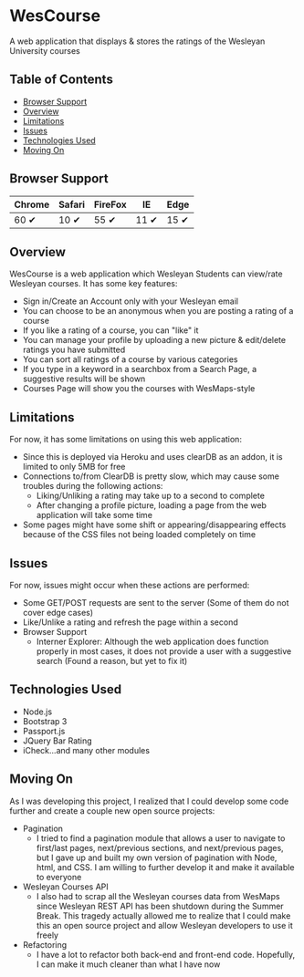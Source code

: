 

# WesCourse

A web application that displays & stores the ratings of the Wesleyan University courses

## Table of Contents


- [Browser Support](#browser-support)
- [Overview](#overview)
- [Limitations](#limitations)
- [Issues](#issues)
- [Technologies Used](#technologies-used)
- [Moving On](#moving-on)

## Browser Support

Chrome | Safari | FireFox | IE | Edge
------ | ------ | ------- | -- | ----
60 &#10004; | 10 &#10004; | 55 &#10004; | 11 &#10004; | 15 &#10004;


## Overview

WesCourse is a web application which Wesleyan Students can view/rate Wesleyan courses. It has some key features:
* Sign in/Create an Account only with your Wesleyan email
* You can choose to be an anonymous when you are posting a rating of a course
* If you like a rating of a course, you can "like" it
* You can manage your profile by uploading a new picture & edit/delete ratings you have submitted
* You can sort all ratings of a course by various categories
* If you type in a keyword in a searchbox from a Search Page, a suggestive results will be shown
* Courses Page will show you the courses with WesMaps-style


## Limitations

For now, it has some limitations on using this web application:

- Since this is deployed via Heroku and uses clearDB as an addon, it is limited to only 5MB for free
- Connections to/from ClearDB is pretty slow, which may cause some troubles during the following actions:
    * Liking/Unliking a rating may take up to a second to complete
    * After changing a profile picture, loading a page from the web application will take some time
- Some pages might have some shift or appearing/disappearing effects because of the CSS files not being loaded completely on time


## Issues

For now, issues might occur when these actions are performed:
* Some GET/POST requests are sent to the server (Some of them do not cover edge cases)
* Like/Unlike a rating and refresh the page within a second
* Browser Support 
  * Interner Explorer: Although the web application does function properly in most cases, it does not provide a user with a suggestive search (Found a reason, but yet to fix it)


## Technologies Used

* Node.js
* Bootstrap 3
* Passport.js
* JQuery Bar Rating
* iCheck...and many other modules


## Moving On

As I was developing this project, I realized that I could develop some code further and create a couple new open source projects:
* Pagination
  * I tried to find a pagination module that allows a user to navigate to first/last pages, next/previous sections, and next/previous pages, but I gave up and built my own version of pagination with Node, html, and CSS. I am willing to further develop it and make it available to everyone
* Wesleyan Courses API
  * I also had to scrap all the Wesleyan courses data from WesMaps since Wesleyan REST API has been shutdown during the Summer Break. This tragedy actually allowed me to realize that I could make this an open source project and allow Wesleyan developers to use it freely
* Refactoring
  * I have a lot to refactor both back-end and front-end code. Hopefully, I can make it much cleaner than what I have now






